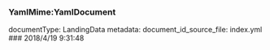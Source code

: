 ### YamlMime:YamlDocument
documentType: LandingData
metadata:
    document_id_source_file: index.yml
    ### 2018/4/19 9:31:48
